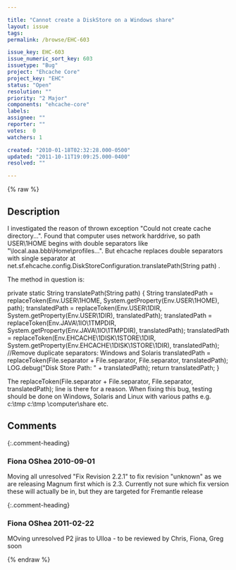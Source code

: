 ```yaml
---

title: "Cannot create a DiskStore on a Windows share"
layout: issue
tags: 
permalink: /browse/EHC-603

issue_key: EHC-603
issue_numeric_sort_key: 603
issuetype: "Bug"
project: "Ehcache Core"
project_key: "EHC"
status: "Open"
resolution: ""
priority: "2 Major"
components: "ehcache-core"
labels: 
assignee: ""
reporter: ""
votes:  0
watchers: 1

created: "2010-01-18T02:32:28.000-0500"
updated: "2011-10-11T19:09:25.000-0400"
resolved: ""

---
```




{% raw %}



## Description

<div markdown="1" class="description">

I investigated the reason of thrown exception "Could not create cache directory...". 
Found that computer uses network harddrive, so path USER\1HOME begins with double separators like "\\local.aaa.bbb\Home\profiles\...". But ehcache replaces double separators with single separator at net.sf.ehcache.config.DiskStoreConfiguration.translatePath(String path) . 

The method in question is:

private static String translatePath(String path) {
        String translatedPath = replaceToken(Env.USER\1HOME, System.getProperty(Env.USER\1HOME), path);
        translatedPath = replaceToken(Env.USER\1DIR, System.getProperty(Env.USER\1DIR), translatedPath);
        translatedPath = replaceToken(Env.JAVA\1IO\1TMPDIR, System.getProperty(Env.JAVA\1IO\1TMPDIR), translatedPath);
        translatedPath = replaceToken(Env.EHCACHE\1DISK\1STORE\1DIR, System.getProperty(Env.EHCACHE\1DISK\1STORE\1DIR), translatedPath);
        //Remove duplicate separators: Windows and Solaris
        translatedPath = replaceToken(File.separator + File.separator, File.separator, translatedPath);
        LOG.debug("Disk Store Path: " + translatedPath);
        return translatedPath;
    }

The replaceToken(File.separator + File.separator, File.separator, translatedPath); line is there for a reason. When fixing this bug, testing should be done on Windows, Solaris and Linux with various paths e.g. c:\tmp c:\\tmp \\computer\share etc.

</div>

## Comments


{:.comment-heading}
### **Fiona OShea** <span class="date">2010-09-01</span>

<div markdown="1" class="comment">

Moving all unresolved "Fix Revision 2.2.1" to fix revision "unknown" as we are releasing Magnum first which is 2.3. Currently not sure which fix version these will actually be in, but they are targeted for Fremantle release

</div>


{:.comment-heading}
### **Fiona OShea** <span class="date">2011-02-22</span>

<div markdown="1" class="comment">

MOving unresolved P2 jiras to Ulloa - to be reviewed by Chris, Fiona, Greg soon

</div>



{% endraw %}

